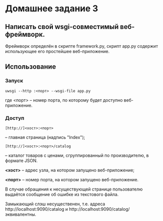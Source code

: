 # Домашнее задание 3
## Написать свой wsgi-совместимый веб-фреймворк.

Фреймворк определён в скрипте framework.py, скрипт app.py содержит использующее его простейшее веб-приложение.

## Использование
### Запуск
	uwsgi --http :<порт> --wsgi-file app.py
где <порт> – номер порта, по которому будет доступно веб-приложение.

### Доступ
	[http://]<хост>:<порт>
– главная страница (надпись "Index");

	[http://]<хост>:<порт>/catalog
– каталог товаров с ценами, сгруппированный по производителю, в формате JSON.

**<хост>** – адрес узла, на котором запущено веб-приложение;

**<порт>** – номер порта, на котором запущено веб-приложение.

В случае обращения к несуществующей странице пользователю выдаётся сообщение об ошибке из текстового файла.

Замыкающий слэш несущественен, т.е. адреса http://localhost:9090/catalog и http://localhost:9090/catalog/ эквивалентны. 
